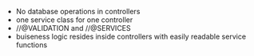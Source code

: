 -  No database operations in controllers
-  one service class for one controller
-  //@VALIDATION and //@SERVICES
-  buiseness logic resides inside controllers with easily readable service functions
